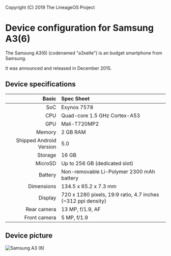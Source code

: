 Copyright (C) 2019 The LineageOS Project
 
  Device configuration for Samsung A3(6)
 =========================================
 
  The Samsung A3(6) (codenamed "a3xelte") is an 
budget smartphone from Samsung.
 
  It was announced and released in December 2015.
 
  ## Device specifications
 
  Basic | Spec Sheet
 -------:|:-------------------------
 SoC | Exynos 7578
 CPU | Quad-core 1.5 GHz Cortex-A53
 GPU | Mali-T720MP2
 Memory | 2 GB RAM
 Shipped Android Version | 5.0 
 Storage | 16 GB
 MicroSD | Up to 256 GB (dedicated slot)
 Battery | Non-removable Li-Polymer 2300 mAh battery
 Dimensions | 134.5 x 65.2 x 7.3 mm
 Display | 720 x 1280 pixels, 19:9 ratio, 4.7 inches (~312 ppi density)
 Rear camera |  13 MP, f/1.9, AF
 Front camera | 5 MP, f/1.9
 
 
  ## Device picture
 
  ![Samsung A3 (6) ](https://fdn2.gsmarena.com/vv/pics/samsung/samsung-galaxy-a3-2016-1.jpg "Samsung A3 (6) in black")
